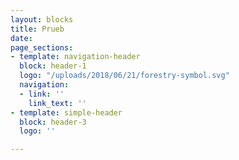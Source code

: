 ```yaml
---
layout: blocks
title: Prueb
date: 
page_sections:
- template: navigation-header
  block: header-1
  logo: "/uploads/2018/06/21/forestry-symbol.svg"
  navigation:
  - link: ''
    link_text: ''
- template: simple-header
  block: header-3
  logo: ''

---
```

